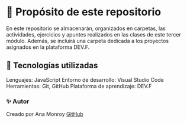 # 📌 Propósito de este repositorio
En este repositorio se almacenarán, organizados en carpetas, las actividades, ejercicios y apuntes realizados en las clases de este tercer módulo.
Además, se incluirá una carpeta dedicada a los proyectos asignados en la plataforma DEV.F.

## 🚀 Tecnologías utilizadas
Lenguajes: JavaScript
Entorno de desarrollo: Visual Studio Code
Herramientas: Git, GitHub
Plataforma de aprendizaje: DEV.F

### ✨ Autor
Creado por Ana Monroy  [GitHub](https://github.com/AnaMonLOp) 